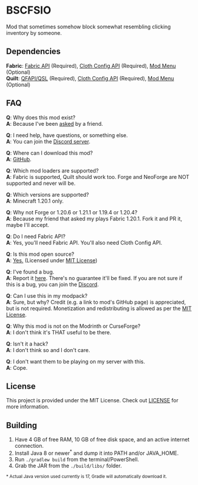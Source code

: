 # BSCFSIO

Mod that sometimes somehow block somewhat resembling clicking inventory by someone.

## Dependencies

**Fabric**: [Fabric API](https://modrinth.com/mod/fabric-api) (Required),
[Cloth Config API](https://modrinth.com/mod/cloth-config) (Required),
[Mod Menu](https://modrinth.com/mod/modmenu) (Optional)  
**Quilt**: [QFAPI/QSL](https://modrinth.com/mod/qsl) (Required),
[Cloth Config API](https://modrinth.com/mod/cloth-config) (Required),
[Mod Menu](https://modrinth.com/mod/modmenu) (Optional)

## FAQ

**Q**: Why does this mod exist?  
**A**: Because I've been [asked](https://i.imgur.com/5Nz1QRo.png) by a friend.

**Q**: I need help, have questions, or something else.  
**A**: You can join the [Discord server](https://discord.gg/Q6saSVSuYQ).

**Q**: Where can I download this mod?  
**A**: [GitHub](https://github.com/VidTu/BSCFSIO).

**Q**: Which mod loaders are supported?  
**A**: Fabric is supported, Quilt should work too. Forge and NeoForge are NOT supported and never will be.

**Q**: Which versions are supported?    
**A**: Minecraft 1.20.1 only.

**Q**: Why not Forge or 1.20.6 or 1.21.1 or 1.19.4 or 1.20.4?  
**A**: Because my friend that asked my plays Fabric 1.20.1. Fork it and PR it, maybe I'll accept.

**Q**: Do I need Fabric API?    
**A**: Yes, you'll need Fabric API. You'll also need Cloth Config API.

**Q**: Is this mod open source?    
**A**: [Yes.](https://github.com/VidTu/BSCFSIO) (Licensed
under [MIT License](https://github.com/VidTu/BSCFSIO/blob/main/LICENSE))

**Q**: I've found a bug.  
**A**: Report it [here](https://github.com/VidTu/BSCFSIO/issues). There's no guarantee it'll be fixed.
If you are not sure if this is a bug, you can join the [Discord](https://discord.gg/Q6saSVSuYQ).

**Q**: Can I use this in my modpack?  
**A**: Sure, but why? Credit (e.g. a link to mod's GitHub page) is appreciated, but is not required.
Monetization and redistributing is allowed as per the [MIT License](https://github.com/VidTu/BSCFSIO/blob/main/LICENSE).

**Q**: Why this mod is not on the Modrinth or CurseForge?  
**A**: I don't think it's THAT useful to be there.

**Q**: Isn't it a hack?  
**A**: I don't think so and I don't care.

**Q**: I don't want them to be playing on my server with this.  
**A**: Cope.

## License

This project is provided under the MIT License.
Check out [LICENSE](https://github.com/VidTu/BSCFSIO/blob/main/LICENSE) for more information.

## Building

1. Have 4 GB of free RAM, 10 GB of free disk space, and an active internet connection.
2. Install Java 8 or newer<sup>*</sup> and dump it into PATH and/or JAVA_HOME.
3. Run `./gradlew build` from the terminal/PowerShell.
4. Grab the JAR from the `./build/libs/` folder.

<sup>* Actual Java version used currently is 17, Gradle will automatically download it.</sup>
